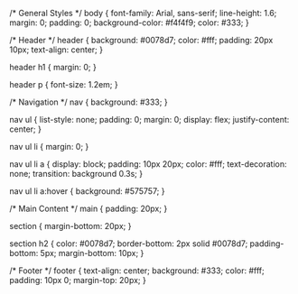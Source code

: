/* General Styles */
body {
    font-family: Arial, sans-serif;
    line-height: 1.6;
    margin: 0;
    padding: 0;
    background-color: #f4f4f9;
    color: #333;
}

/* Header */
header {
    background: #0078d7;
    color: #fff;
    padding: 20px 10px;
    text-align: center;
}

header h1 {
    margin: 0;
}

header p {
    font-size: 1.2em;
}

/* Navigation */
nav {
    background: #333;
}

nav ul {
    list-style: none;
    padding: 0;
    margin: 0;
    display: flex;
    justify-content: center;
}

nav ul li {
    margin: 0;
}

nav ul li a {
    display: block;
    padding: 10px 20px;
    color: #fff;
    text-decoration: none;
    transition: background 0.3s;
}

nav ul li a:hover {
    background: #575757;
}

/* Main Content */
main {
    padding: 20px;
}

section {
    margin-bottom: 20px;
}

section h2 {
    color: #0078d7;
    border-bottom: 2px solid #0078d7;
    padding-bottom: 5px;
    margin-bottom: 10px;
}

/* Footer */
footer {
    text-align: center;
    background: #333;
    color: #fff;
    padding: 10px 0;
    margin-top: 20px;
}
